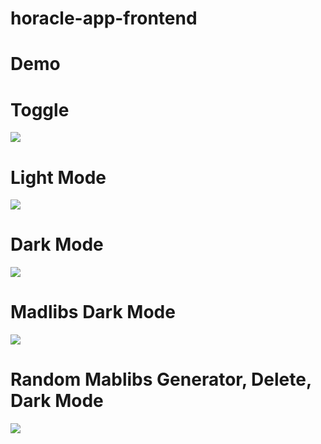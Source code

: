 # horacle-app-frontend

# Demo 

# Toggle 

![](horacle_toggle.gif)

# Light Mode 


![](horacle_lightmode.gif)

# Dark Mode 


![](horacle_darkmode.gif)

# Madlibs Dark Mode


![](horacle_madlibs_dark.gif)

# Random Mablibs Generator, Delete, Dark Mode 

![](horacle_mablibs_dark_delete.gif)
